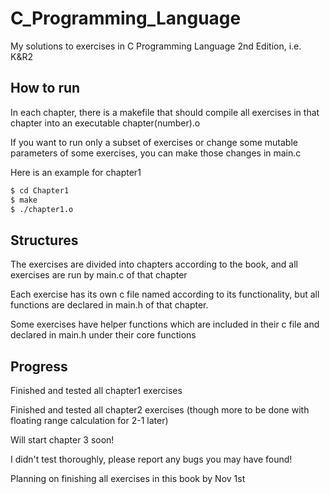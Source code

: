 # C_Programming_Language
My solutions to exercises in C Programming Language 2nd Edition, i.e. K&amp;R2

## How to run

In each chapter, there is a makefile that should compile all exercises in that chapter into an executable chapter(number).o

If you want to run only a subset of exercises or change some mutable parameters of some exercises, you can make those changes in main.c

Here is an example for chapter1

```bash
$ cd Chapter1
$ make
$ ./chapter1.o
```

## Structures

The exercises are divided into chapters according to the book, and all exercises are run by main.c of that chapter

Each exercise has its own c file named according to its functionality, but all functions are declared in main.h of that chapter.

Some exercises have helper functions which are included in their c file and declared in main.h under their core functions

## Progress

Finished and tested all chapter1 exercises

Finished and tested all chapter2 exercises (though more to be done with floating range calculation for 2-1 later)

Will start chapter 3 soon!

I didn't test thoroughly, please report any bugs you may have found!

Planning on finishing all exercises in this book by Nov 1st
